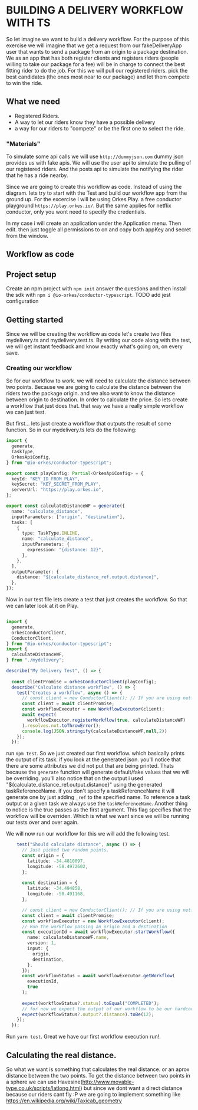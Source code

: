 # BUILDING A DELIVERY WORKFLOW WITH TS

So let imagine we want to build a delivery workflow. For the purpose of this exercise we will imagine that we get a request from our fakeDeliveryApp user that wants to send a package from an origin to a package destination. We as an app that has both register clients and registers riders (people willing to take our package for a fee) will be in charge to connect the best fitting rider to do the job.
For this we will pull our registered riders. pick the best candidates (the ones most near to our package) and let them compete to win the ride.

## What we need

- Registered Riders.
- A way to let our riders know they have a possible delivery
- a way for our riders to "compete" or be the first one to select the ride.

### "Materials"

To simulate some api calls we will use `http://dummyjson.com` dummy json provides us with fake apis. We will use the user api to simulate the pulling of our registered riders. And the posts api to simulate the notifying the rider that he has a ride nearby.

Since we are going to create this workflow as code. Instead of using the diagram. lets try to start with the Test and build our workflow app from the ground up. For the excercise I will be using Orkes Play. a free conductor playground `https://play.orkes.io/`. But the same applies for netflix conductor, only you wont need to specify the credentials.

 In my case i will create an application under the Application menu. Then edit. then just toggle all permissions to on and copy both appKey and secret from the window.


## Workflow as code

## Project setup

Create an npm project with `npm init` answer the questions and then install the sdk with `npm i @io-orkes/conductor-typescript`.
TODO add jest configuration

## Getting started

Since we will be creating the workflow as code let's create two files mydelivery.ts and mydelivery.test.ts. By writing our code along with the test, we will get instant feedback and know exactly what's going on, on every save.

### Creating our workflow

So for our workflow to work. we will need to calculate the distance between two points. Because we are going to calculate the distance between the riders two the package origin. and we also want to know the distance between origin to destination. In order to calculate the price. So lets create a workflow that just does that. that way we have a really simple workflow we can just test.

But first... lets just create a workflow that outputs the result of some function. So in our mydelivery.ts lets do the following:

```typescript
import {
  generate,
  TaskType,
  OrkesApiConfig,
} from "@io-orkes/conductor-typescript";

export const playConfig: Partial<OrkesApiConfig> = {
  keyId: "KEY_ID_FROM_PLAY",
  keySecret: "KEY_SECRET_FROM_PLAY",
  serverUrl: "https://play.orkes.io",
};

export const calculateDistanceWF = generate({
  name: "calculate_distance",
  inputParameters: ["origin", "destination"],
  tasks: [
    {
      type: TaskType.INLINE,
      name: "calculate_distance",
      inputParameters: {
        expression: "{distance: 12}",
      },
    },
  ],
  outputParameter: {
    distance: "${calculate_distance_ref.output.distance}",
  },
});
```

Now in our test file lets create a test that just creates the workflow. So that we can later look at it on Play.

```typescript

import {
  generate,
  orkesConductorClient,
  ConductorClient,
} from "@io-orkes/conductor-typescript";
import {
  calculateDistanceWF,
} from "./mydelivery";

describe("My Delivery Test", () => {
  
  const clientPromise = orkesConductorClient(playConfig);
  describe("Calculate distance workflow", () => {
    test("Creates a workflow", async () => {
      // const client = new ConductorClient(); // If you are using netflix conductor
      const client = await clientPromise;
      const workflowExecutor = new WorkflowExecutor(client);
      await expect(
        workflowExecutor.registerWorkflow(true, calculateDistanceWF)
      ).resolves.not.toThrowError();
      console.log(JSON.stringify(calculateDistanceWF,null,2))
    });
  });
```

run `npm test`. So we just created our first workflow. which basically prints the output of its task. if you look at the generated json. you'll notice that there are some attributes we did not put that are being printed. Thats because the `generate` function will generate default/fake values that we will be overriding. you'll also notice that on the output i used  "${calculate_distance_ref.output.distance}" using the generated taskReferenceName. if you don't specify a taskReferenceName it will generate one by just adding `_ref` to the specified name. To reference a task output or a given task we always use the `taskReferenceName`. Another thing to notice is the true passes as the first argument. This flag specifies that the workflow will be overriden. Which is what we want since we will be running our tests over and over again.

We will now run our workflow for this we will add the following test.

```typescript 
    test("Should calculate distance", async () => {
      // Just picked two random points.
      const origin = {
        latitude: -34.4810097,
        longitude: -58.4972602,
      };
      
      const destination = {
        latitude: -34.494858,
        longitude: -58.491168,
      };

      // const client = new ConductorClient(); // If you are using netflix conductor
      const client = await clientPromise;
      const workflowExecutor = new WorkflowExecutor(client);
      // Run the workflow passing an origin and a destination
      const executionId = await workflowExecutor.startWorkflow({
        name: calculateDistanceWF.name,
        version: 1,
        input: {
          origin,
          destination,
        },
      });
      const workflowStatus = await workflowExecutor.getWorkflow(
        executionId,
        true
      );
      
      expect(workflowStatus?.status).toEqual("COMPLETED");
      // for now we expect the output of our workflow to be our hardcoded value.
      expect(workflowStatus?.output?.distance).toBe(12);
    });
  });
```
Run `yarn test`. Great we have our first workflow execution run!.

## Calculating the real distance.

So what we want is something that calculates the real distance. or an aprox distance between the two points. To get the distance between two points in a sphere we can use Havesine(http://www.movable-type.co.uk/scripts/latlong.html) but since we dont want a direct distance because our riders cant fly :P we are going to implement something like https://en.wikipedia.org/wiki/Taxicab_geometry  